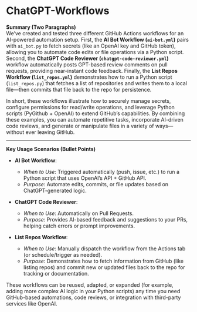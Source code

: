 # ChatGPT-Workflows
**Summary (Two Paragraphs)**  
We’ve created and tested three different GitHub Actions workflows for an AI-powered automation setup. First, the **AI Bot Workflow (`ai-bot.yml`)** pairs with `ai_bot.py` to fetch secrets (like an OpenAI key and GitHub token), allowing you to automate code edits or file operations via a Python script. Second, the **ChatGPT Code Reviewer (`chatgpt-code-reviewer.yml`)** workflow automatically posts GPT-based review comments on pull requests, providing near-instant code feedback. Finally, the **List Repos Workflow (`list_repos.yml`)** demonstrates how to run a Python script (`list_repos.py`) that fetches a list of repositories and writes them to a local file—then commits that file back to the repo for persistence.

In short, these workflows illustrate how to securely manage secrets, configure permissions for read/write operations, and leverage Python scripts (PyGithub + OpenAI) to extend GitHub’s capabilities. By combining these examples, you can automate repetitive tasks, incorporate AI-driven code reviews, and generate or manipulate files in a variety of ways—without ever leaving GitHub.

---

**Key Usage Scenarios (Bullet Points)**  
- **AI Bot Workflow**:  
  - *When to Use*: Triggered automatically (push, issue, etc.) to run a Python script that uses OpenAI’s API + GitHub API.  
  - *Purpose*: Automate edits, commits, or file updates based on ChatGPT-generated logic.  

- **ChatGPT Code Reviewer**:  
  - *When to Use*: Automatically on Pull Requests.  
  - *Purpose*: Provides AI-based feedback and suggestions to your PRs, helping catch errors or prompt improvements.  

- **List Repos Workflow**:  
  - *When to Use*: Manually dispatch the workflow from the Actions tab (or schedule/trigger as needed).  
  - *Purpose*: Demonstrates how to fetch information from GitHub (like listing repos) and commit new or updated files back to the repo for tracking or documentation.  

These workflows can be reused, adapted, or expanded (for example, adding more complex AI logic in your Python scripts) any time you need GitHub-based automations, code reviews, or integration with third-party services like OpenAI.
